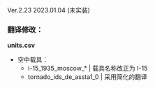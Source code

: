 Ver.2.23 2023.01.04 (未实装)
### 翻译修改：

**units.csv**
- 空中载具：
  - i-15_1935_moscow_* | 载具名称改正为 I-15
  - tornado_ids_de_assta1_0 | 采用简化的翻译
